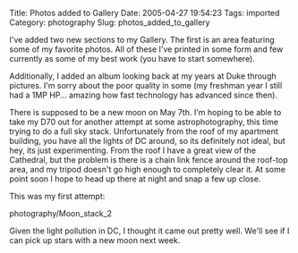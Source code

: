 Title: Photos added to Gallery
Date: 2005-04-27 19:54:23
Tags: imported
Category: photography
Slug: photos_added_to_gallery

I've added two new sections to my Gallery.  The first is an area featuring some of my favorite photos.  All of these I've printed in some form and few currently as some of my best work (you have to start somewhere).

Additionally, I added an album looking back at my years at Duke through pictures.  I'm sorry about the poor quality in some (my freshman year I still had a 1MP HP... amazing how fast technology has advanced since then).

There is supposed to be a new moon on May 7th.  I'm hoping to be able to take my D70 out for another attempt at some astrophotography, this time trying to do a full sky stack.  Unfortunately from the roof of my apartment building, you have all the lights of DC around, so its definitely not ideal, but hey, its just experimenting.  From the roof I have a great view of the Cathedral, but the problem is there is a chain link fence around the roof-top area, and my tripod doesn't go high enough to completely clear it.  At some point soon I hope to head up there at night and snap a few up close.

This was my first attempt:

<wpgallery>photography/Moon_stack_2</wpgallery>

Given the light pollution in DC, I thought it came out pretty well.  We'll see if I can pick up stars with a new moon next week.
